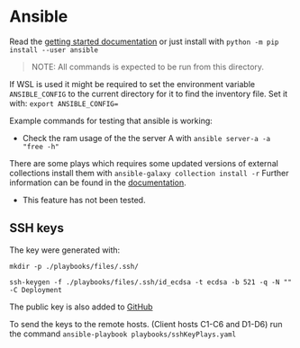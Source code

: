 # Ansible

Read the [getting started documentation](https://docs.ansible.com/ansible/latest/getting_started/index.html) or just install with `python -m pip install --user ansible`

> NOTE: All commands is expected to be run from this directory.

If WSL is used it might be required to set the environment variable `ANSIBLE_CONFIG` to the current directory for it to find the inventory file. Set it with: `export ANSIBLE_CONFIG=`

Example commands for testing that ansible is working:

- Check the ram usage of the the server A with `ansible server-a -a "free -h"`

There are some plays which requires some updated versions of external collections install them with `ansible-galaxy collection install -r` Further information can be found in the [documentation](https://docs.ansible.com/ansible/latest/collections_guide/collections_installing.html#install-multiple-collections-with-a-requirements-file).

- This feature has not been tested.

## SSH keys

The key were generated with:

```shell
mkdir -p ./playbooks/files/.ssh/

ssh-keygen -f ./playbooks/files/.ssh/id_ecdsa -t ecdsa -b 521 -q -N "" -C Deployment
```

The public key is also added to [GitHub](https://github.com/Master2022E/OnionRTC-experiment/settings/keys)

To send the keys to the remote hosts. (Client hosts C1-C6 and D1-D6) run the command `ansible-playbook playbooks/sshKeyPlays.yaml`

